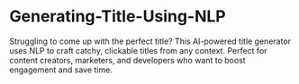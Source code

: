 # Generating-Title-Using-NLP
Struggling to come up with the perfect title? This AI-powered title generator uses NLP to craft catchy, clickable titles from any context. Perfect for content creators, marketers, and developers who want to boost engagement and save time.
